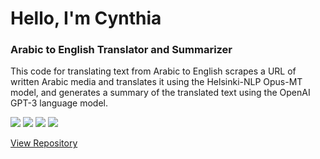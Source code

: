 # Hello, I'm Cynthia 


### Arabic to English Translator and Summarizer
This code for translating text from Arabic to English scrapes a URL of written Arabic media and translates it using the Helsinki-NLP Opus-MT model, and generates a summary of the translated text using the OpenAI GPT-3 language model.

![](https://img.shields.io/static/v1?message=Python&logo=python&labelColor=5c5c5c&color=1182c3&logoColor=white&label=%20)  ![](https://img.shields.io/static/v1?message=Jupyter&logo=jupyter&labelColor=5c5c5c&color=1182c3&logoColor=white&label=%20)  ![](https://img.shields.io/static/v1?message=PyTorch&logo=pytorch&labelColor=5c5c5c&color=1182c3&logoColor=white&label=%20)  ![](https://img.shields.io/badge/Transformers-informational?style=flat&color=1182c3)

[View Repository][1]

<!-- Links -->

[1]: https://github.com/hbbc1/TranslatorSummarizer/tree/main


<!---
hbbc1/hbbc1 is a ✨ special ✨ repository because its `README.md` (this file) appears on your GitHub profile.
You can click the Preview link to take a look at your changes.
--->
